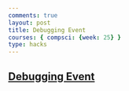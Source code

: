 ```yaml
---
comments: true
layout: post
title: Debugging Event
courses: { compsci: {week: 25} }
type: hacks
---
```

## [Debugging Event](https://github.com/kaiden-dough/kaidencsablog/issues/10)